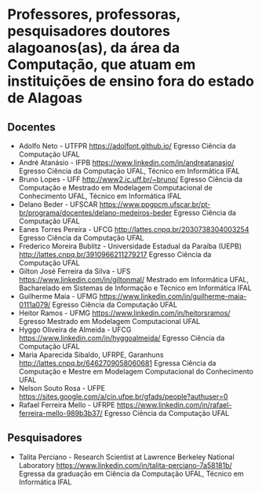 # Professores, professoras, pesquisadores doutores alagoanos(as), da área da Computação, que atuam em instituições de ensino fora do estado de Alagoas


## Docentes

- Adolfo Neto - UTFPR <https://adolfont.github.io/> Egresso Ciência da Computação UFAL
- André Atanásio - IFPB <https://www.linkedin.com/in/andreatanasio/> Egresso Ciência da Computação UFAL, Técnico em Informática IFAL
- Bruno Lopes - UFF <http://www2.ic.uff.br/~bruno/> Egresso Ciência da Computação e Mestrado em Modelagem Computacional de Conhecimento UFAL, Técnico em Informática IFAL
- Delano Beder - UFSCAR <https://www.ppgpcm.ufscar.br/pt-br/programa/docentes/delano-medeiros-beder> Egresso Ciência da Computação UFAL
- Eanes Torres Pereira - UFCG <http://lattes.cnpq.br/2030738304003254> Egresso Ciência da Computação UFAL
- Frederico Moreira Bublitz - Universidade Estadual da Paraíba (UEPB) <http://lattes.cnpq.br/3910966211279217> Egresso Ciência da Computação UFAL
- Gilton José Ferreira da Silva - UFS <https://www.linkedin.com/in/giltonmal/>  Mestrado em Informática UFAL, Bacharelado em Sistemas de Informação e Técnico em Informática IFAL
- Guilherme Maia - UFMG <https://www.linkedin.com/in/guilherme-maia-0111a079/> Egresso Ciência da Computação UFAL
- Heitor Ramos - UFMG <https://www.linkedin.com/in/heitorsramos/> Egresso Mestrado em Modelagem Computacional UFAL
- Hyggo Oliveira de Almeida - UFCG <https://www.linkedin.com/in/hyggoalmeida/> Egresso Ciência da Computação UFAL
- Maria Aparecida Sibaldo, UFRPE, Garanhuns <http://lattes.cnpq.br/6462709058060681> Egressa Ciência da Computação e Mestre em Modelagem Computacional do Conhecimento UFAL
- Nelson Souto Rosa - UFPE <https://sites.google.com/a/cin.ufpe.br/gfads/people?authuser=0>
- Rafael Ferreira Mello - UFRPE <https://www.linkedin.com/in/rafael-ferreira-mello-989b3b37/> Egresso Ciência da Computação UFAL

## Pesquisadores

- Talita Perciano - Research Scientist at Lawrence Berkeley National Laboratory <https://www.linkedin.com/in/talita-perciano-7a58181b/> Egressa da graduação em Ciência da Computação UFAL, Técnico em Informática IFAL

<!-- 

Douglas Véras e Silva, UFRPE
Cláudio Elízio Calazans Campelo, DSC, UFCG
João Guilherme Maia de Menezes, DCC, UFMG

-->

